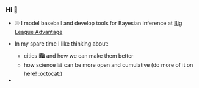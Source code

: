 ### Hi 👋

- ⚾ I model baseball and develop tools for Bayesian inference at [Big League Advantage](https://bigleagueadvantage.com)
- In my spare time I like thinking about:
    - cities 🏙️ and how we can make them better
    - how science 📊 can be more open and cumulative (do more of it on here! :octocat:)

- 
<!--
**brendancooley/brendancooley** is a ✨ _special_ ✨ repository because its `README.md` (this file) appears on your GitHub profile.

Here are some ideas to get you started:

- 🔭 I’m currently working on ...
- 🌱 I’m currently learning ...
- 👯 I’m looking to collaborate on ...
- 🤔 I’m looking for help with ...
- 💬 Ask me about ...
- 📫 How to reach me: ...
- 😄 Pronouns: ...
- ⚡ Fun fact: ...
-->
